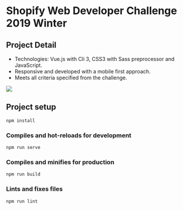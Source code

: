 # Shopify Web Developer Challenge 2019 Winter

## Project Detail
- Technologies: Vue.js with Cli 3, CSS3 with Sass preprocessor and JavaScript. 
- Responsive and developed with a mobile first approach.
- Meets all criteria specified from the challenge.

![](/public/demo.gif)




## Project setup
```
npm install
```

### Compiles and hot-reloads for development
```
npm run serve
```

### Compiles and minifies for production
```
npm run build
```

### Lints and fixes files
```
npm run lint
```
